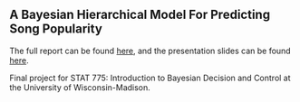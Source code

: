 ## A Bayesian Hierarchical Model For Predicting Song Popularity

The full report can be found [here](https://github.com/james-hubbs/A-Bayesian-Hierarchical-Model-For-Predicting-Song-Popularity/blob/main/report/song_popularity.pdf), and the presentation slides can be found [here](https://github.com/james-hubbs/A-Bayesian-Hierarchical-Model-For-Predicting-Song-Popularity/blob/main/report/slides.pdf).

Final project for STAT 775: Introduction to Bayesian Decision and Control at the University of Wisconsin-Madison.
